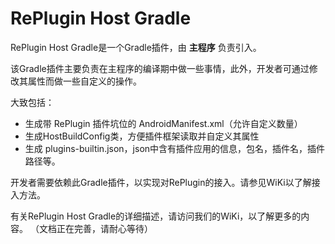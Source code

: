 # RePlugin Host Gradle

RePlugin Host Gradle是一个Gradle插件，由 **主程序** 负责引入。

该Gradle插件主要负责在主程序的编译期中做一些事情，此外，开发者可通过修改其属性而做一些自定义的操作。

大致包括：

* 生成带 RePlugin 插件坑位的 AndroidManifest.xml（允许自定义数量）
* 生成HostBuildConfig类，方便插件框架读取并自定义其属性
* 生成 plugins-builtin.json，json中含有插件应用的信息，包名，插件名，插件路径等。

开发者需要依赖此Gradle插件，以实现对RePlugin的接入。请参见WiKi以了解接入方法。

有关RePlugin Host Gradle的详细描述，请访问我们的WiKi，以了解更多的内容。
（文档正在完善，请耐心等待）